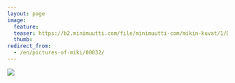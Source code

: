```yaml
---
layout: page
image:
  feature:
  teaser: https://b2.minimuutti.com/file/minimuutti-com/mikin-kuvat/1/DSC12533-245px.jpg
  thumb:
redirect_from:
  - /en/pictures-of-miki/00032/
---
```


[![](https://b2.minimuutti.com/file/minimuutti-com/mikin-kuvat/1/DSC12533-800px.jpg)](https://dl.dropboxusercontent.com/sh/ea1wtnz7z734o12/AABLHEgxpx5pPWhFi0V0uG6Sa/mikin-kuvat/1/DSC12533.jpg)
